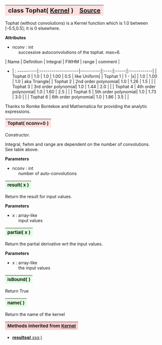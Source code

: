 ---
---
<br><br>

<a name="Tophat"></a>
<table><thead style="background-color:#FFE0E0; width:100%; font-size:20px"><tr><th style="text-align:left">
<strong>class Tophat(</strong> <a href="./Kernel.html">Kernel</a> )</th><th style="text-align:right"><a href=https://github.com/dokester/BayesicFitting/blob/master/BayesicFitting/source/kernels/Tophat.py target=_blank>Source</a></th></tr></thead></table>

Tophat (without convolutions) is a Kernel function which is 1.0 
between [-0.5,0.5]; it is 0 elsewhere.

<b>Attributes</b>

* nconv  :  int
<br>&nbsp;&nbsp;&nbsp;&nbsp; successive autoconvolutions of the tophat. max=6.

| Name      | Definition          | Integral  | FWHM | range | comment     |
* | : ----------|:--------------------|----------:|:----:|:-----:|:------------|
| Tophat 0  | 1.0                 |      1.0  | 1.00 |  0.5  | like Uniform|
| Tophat 1  | 1 - \|x\|           |      1.0  | 1.00 |  1.0  | aka Triangle|
| Tophat 2  | 2nd order polynomial|      1.0  | 1.26 |  1.5  |             |
| Tophat 3  | 3rd order polynomial|      1.0  | 1.44 |  2.0  |             |
| Tophat 4  | 4th order polynomial|      1.0  | 1.60 |  2.5  |             |
| Tophat 5  | 5th order polynomial|      1.0  | 1.73 |  3.0  |             |
| Tophat 6  | 6th order polynomial|      1.0  | 1.86 |  3.5  |             |

Thanks to Romke Bontekoe and Mathematica for providing the analytic expressions.


<a name="Tophat"></a>
<table><thead style="background-color:#FFE0E0; width:100%; font-size:15px"><tr><th style="text-align:left">
<strong>Tophat(</strong> nconv=0 ) 
</th></tr></thead></table>

Constructor.

Integral, fwhm and range are dependent on the number of convolutions.
See table above.

<b>Parameters</b>

* nconv  :  int
<br>&nbsp;&nbsp;&nbsp;&nbsp; number of auto-convolutions


<a name="result"></a>
<table><thead style="background-color:#E0FFE0; width:100%; font-size:15px"><tr><th style="text-align:left">
<strong>result(</strong> x )
</th></tr></thead></table>
Return the result for input values.

<b>Parameters</b>

* x  :  array-like
<br>&nbsp;&nbsp;&nbsp;&nbsp; input values

<a name="partial"></a>
<table><thead style="background-color:#E0FFE0; width:100%; font-size:15px"><tr><th style="text-align:left">
<strong>partial(</strong> x )
</th></tr></thead></table>
Return the partial derivative wrt the input values.

<b>Parameters</b>

* x  :  array-like
<br>&nbsp;&nbsp;&nbsp;&nbsp; the input values

<a name="isBound"></a>
<table><thead style="background-color:#E0FFE0; width:100%; font-size:15px"><tr><th style="text-align:left">
<strong>isBound(</strong> )
</th></tr></thead></table>

Return True 
<a name="name"></a>
<table><thead style="background-color:#E0FFE0; width:100%; font-size:15px"><tr><th style="text-align:left">
<strong>name(</strong> )
</th></tr></thead></table>

Return the name of the kernel 
<table><thead style="background-color:#FFD0D0; width:100%; font-size:15px"><tr><th style="text-align:left">
<strong>Methods inherited from</strong> <a href="./Kernel.html">Kernel</a></th></tr></thead></table>


* [<strong>resultsq(</strong> xsq )](./Kernel.md#resultsq)
